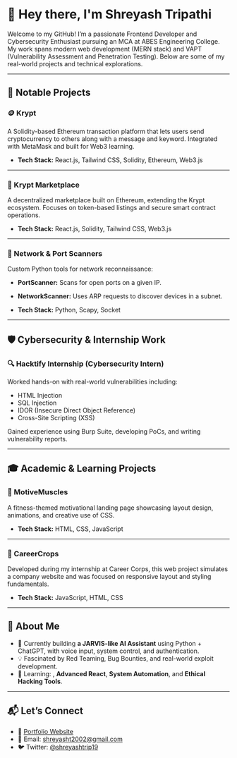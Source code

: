 # 👋 Hey there, I'm Shreyash Tripathi

Welcome to my GitHub! I’m a passionate Frontend Developer and Cybersecurity Enthusiast pursuing an MCA at ABES Engineering College. My work spans modern web development (MERN stack) and VAPT (Vulnerability Assessment and Penetration Testing). Below are some of my real-world projects and technical explorations.

---

## 💼 Notable Projects

### 🪙 Krypt
A Solidity-based Ethereum transaction platform that lets users send cryptocurrency to others along with a message and keyword. Integrated with MetaMask and built for Web3 learning.

- **Tech Stack:** React.js, Tailwind CSS, Solidity, Ethereum, Web3.js

---

### 🛒 Krypt Marketplace
A decentralized marketplace built on Ethereum, extending the Krypt ecosystem. Focuses on token-based listings and secure smart contract operations.

- **Tech Stack:** React.js, Solidity, Tailwind CSS, Web3.js

---

### 🧠 Network & Port Scanners
Custom Python tools for network reconnaissance:
- **PortScanner:** Scans for open ports on a given IP.
- **NetworkScanner:** Uses ARP requests to discover devices in a subnet.

- **Tech Stack:** Python, Scapy, Socket

---

## 🛡️ Cybersecurity & Internship Work

### 🔍 Hacktify Internship (Cybersecurity Intern)
Worked hands-on with real-world vulnerabilities including:
- HTML Injection
- SQL Injection
- IDOR (Insecure Direct Object Reference)
- Cross-Site Scripting (XSS)

Gained experience using Burp Suite, developing PoCs, and writing vulnerability reports.

---

## 🎓 Academic & Learning Projects

### 💪 MotiveMuscles
A fitness-themed motivational landing page showcasing layout design, animations, and creative use of CSS.

- **Tech Stack:** HTML, CSS, JavaScript

---

### 🏢 CareerCrops
Developed during my internship at Career Corps, this web project simulates a company website and was focused on responsive layout and styling fundamentals.

- **Tech Stack:** JavaScript, HTML, CSS

---

## 📌 About Me

- 🔭 Currently building **a JARVIS-like AI Assistant** using Python + ChatGPT, with voice input, system control, and authentication.
- 💡 Fascinated by Red Teaming, Bug Bounties, and real-world exploit development.
- 🌱 Learning: , **Advanced React**, **System Automation**, and **Ethical Hacking Tools**.

---

## 📬 Let’s Connect

- 🔗 [Portfolio Website](https://shreyash-portfolio.vercel.app/)
- 📧 Email: shreyasht2002@gmail.com
- 🐦 Twitter: [@shreyashtrip19](https://twitter.com/shreyashtrip19)
